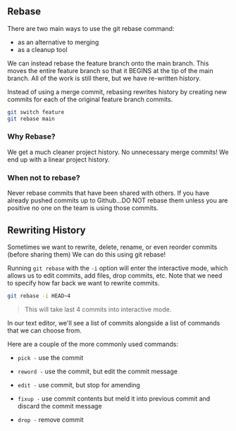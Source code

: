 ## Rebase

There are two main ways to use the git rebase command:

- as an alternative to merging
- as a cleanup tool

We can instead rebase the feature branch onto the main branch.  This moves the entire feature branch so that it BEGINS at the tip of the main branch.  All of the work is still there, but we have re-written history.

Instead of using a merge commit, rebasing rewrites history by creating new commits for each of the original feature branch commits.

```bash
git switch feature
git rebase main
```

### Why Rebase?

We get a much cleaner project history.  No unnecessary merge commits!  We end up with a linear project history.


### When not to rebase?

Never rebase commits that have been shared with others.  If you have already pushed commits up to Github...DO NOT rebase them unless you are positive no one on the team is using those commits.



## Rewriting History

Sometimes we want to rewrite, delete, rename, or even reorder commits (before sharing them)
We can do this using git rebase!


Running `git rebase` with the `-i` option will enter the interactive mode, which allows us to edit commits, add files, drop commits, etc.  Note that we need to specify how far back we want to rewrite commits.

```bash
git rebase -i HEAD~4
```

> This will take last 4 commits into interactive mode.


In our text editor, we'll see a list of commits alongside a list of commands that we can choose from. 

Here are a couple of the more commonly used commands:

- `pick -` use the commit

- `reword -` use the commit, but edit the commit message

- `edit -` use commit, but stop for amending

- `fixup -` use commit contents but meld it into previous commit and discard the commit message

- `drop -` remove commit
